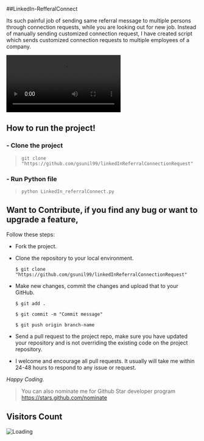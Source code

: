 ##LinkedIn-RefferalConnect

Its such painful job of sending same referral message to multiple persons through connection requests, while you are looking out for new job. Instead of manually sending customized connection request, I have created script which sends customized connection requests to multiple employees of a company.



<video
src="
https://user-images.githubusercontent.com/56781242/208911188-dcec3ca5-7abe-4154-a4e7-6f7e2939a0cd.mp4">
</video>

## How to run the project!
### - Clone the project
> ``` git clone  "https://github.com/gsunil99/linkedInReferralConnectionRequest" ```
 
 ### - Run Python file
 > ```python LinkedIn_referralConnect.py```
 
 ## Want to Contribute, if you find any bug or want to upgrade a feature,
Follow these steps:
- Fork the project.
- Clone the repository to your local environment.

    ```$ git clone  "https://github.com/gsunil99/linkedInReferralConnectionRequest" ```
    
- Make new changes, commit the changes and upload that to your GitHub.

    `$ git add .`
    
    `$ git commit -m "Commit message" `
    
    `$ git push origin branch-name`
    
- Send a pull request to the project repo, make sure you have updated your repository and is not overriding the existing code on the project repository.
- I welcome and encourage all pull requests. It usually will take me within 24-48 hours to respond to any issue or request.

_Happy Coding._


> You can also nominate me for Github Star developer program
> https://stars.github.com/nominate

## Visitors Count

<img align="left" src = "https://profile-counter.glitch.me/linkedInReferralConnectionRequest/count.svg" alt ="Loading">
